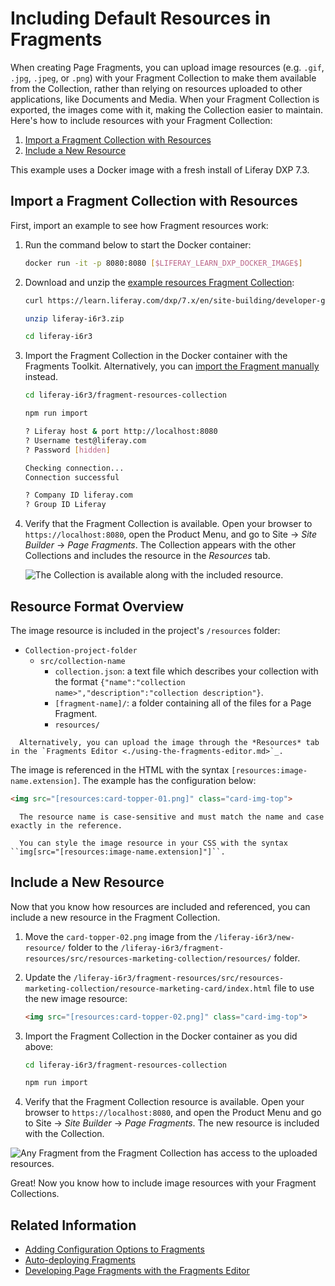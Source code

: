 # Including Default Resources in Fragments

When creating Page Fragments, you can upload image resources (e.g. `.gif`, `.jpg`, `.jpeg`, or `.png`) with your Fragment Collection to make them available from the Collection, rather than relying on resources uploaded to other applications, like Documents and Media. When your Fragment Collection is exported, the images come with it, making the Collection easier to maintain. Here's how to include resources with your Fragment Collection:

1. [Import a Fragment Collection with Resources](#import-a-fragment-collection-with-resources)
1. [Include a New Resource](#include-a-new-resource)

This example uses a Docker image with a fresh install of Liferay DXP 7.3.

## Import a Fragment Collection with Resources

First, import an example to see how Fragment resources work:

1. Run the command below to start the Docker container:

    ```bash
    docker run -it -p 8080:8080 [$LIFERAY_LEARN_DXP_DOCKER_IMAGE$]
    ```

1. Download and unzip the [example resources Fragment Collection](https://learn.liferay.com/dxp/7.x/en/site-building/developer-guide/developing-page-fragments/liferay-i6r3.zip):

    ```bash
    curl https://learn.liferay.com/dxp/7.x/en/site-building/developer-guide/developing-page-fragments/liferay-i6r3.zip
    ```

    ```bash
    unzip liferay-i6r3.zip
    ```

    ```bash
    cd liferay-i6r3
    ```

1. Import the Fragment Collection in the Docker container with the Fragments Toolkit. Alternatively, you can [import the Fragment manually](../../displaying-content/using-fragments/managing-page-fragments.md) instead.

    ```bash
    cd liferay-i6r3/fragment-resources-collection
    ```

    ```bash
    npm run import

    ? Liferay host & port http://localhost:8080
    ? Username test@liferay.com
    ? Password [hidden]

    Checking connection...
    Connection successful

    ? Company ID liferay.com
    ? Group ID Liferay
    ```

1. Verify that the Fragment Collection is available. Open your browser to `https://localhost:8080`, open the Product Menu, and go to Site &rarr; *Site Builder* &rarr; *Page Fragments*. The Collection appears with the other Collections and includes the resource in the *Resources* tab.

    ![The Collection is available along with the included resource.](./auto-deploying-fragments/images/01.png)

## Resource Format Overview

The image resource is included in the project's `/resources` folder:

* `Collection-project-folder`
  * `src/collection-name`
    * `collection.json`: a text file which describes your collection with the format `{"name":"collection name>","description":"collection description"}`.
    * `[fragment-name]/`: a folder containing all of the files for a Page Fragment.
    * `resources/`

```tip::
  Alternatively, you can upload the image through the *Resources* tab in the `Fragments Editor <./using-the-fragments-editor.md>`_.
```

The image is referenced in the HTML with the syntax `[resources:image-name.extension]`. The example has the configuration below:

```html
<img src="[resources:card-topper-01.png]" class="card-img-top">
```

```note::
  The resource name is case-sensitive and must match the name and case exactly in the reference.
```

```tip::
  You can style the image resource in your CSS with the syntax ``img[src="[resources:image-name.extension]"]``.
```

## Include a New Resource

Now that you know how resources are included and referenced, you can include a new resource in the Fragment Collection.

1. Move the `card-topper-02.png` image from the `/liferay-i6r3/new-resource/` folder to the `/liferay-i6r3/fragment-resources/src/resources-marketing-collection/resources/` folder.
1. Update the `/liferay-i6r3/fragment-resources/src/resources-marketing-collection/resource-marketing-card/index.html` file to use the new image resource:

    ```html
    <img src="[resources:card-topper-02.png]" class="card-img-top">
    ```

1. Import the Fragment Collection in the Docker container as you did above:

    ```bash
    cd liferay-i6r3/fragment-resources-collection
    ```

    ```bash
    npm run import
    ```

1. Verify that the Fragment Collection resource is available. Open your browser to `https://localhost:8080`, and open the Product Menu and go to Site &rarr; *Site Builder* &rarr; *Page Fragments*. The new resource is included with the Collection.

![Any Fragment from the Fragment Collection has access to the uploaded resources.](./including-default-resources-with-fragments/images/02.png)

Great! Now you know how to include image resources with your Fragment Collections.

## Related Information

* [Adding Configuration Options to Fragments](./adding-configuration-options-to-fragments.md)
* [Auto-deploying Fragments](./auto-deploying-fragments.md)
* [Developing Page Fragments with the Fragments Editor](./using-the-fragments-editor.md)
